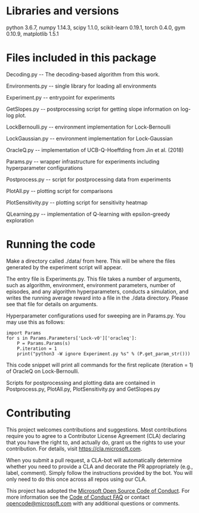 # Libraries and versions
python 3.6.7, numpy 1.14.3, scipy 1.1.0, scikit-learn 0.19.1, torch 0.4.0, gym 0.10.9, matplotlib 1.5.1

# Files included in this package

Decoding.py -- The decoding-based algorithm from this work.

Environments.py -- single library for loading all environments

Experiment.py -- entrypoint for experiments

GetSlopes.py -- postprocessing script for getting slope information on log-log plot.

LockBernoulli.py -- environment implementation for Lock-Bernoulli

LockGaussian.py -- environment implementation for Lock-Gaussian

OracleQ.py -- implementation of UCB-Q-Hoeffding from Jin et al. (2018)

Params.py -- wrapper infrastructure for experiments including hyperparameter configurations

Postprocess.py -- script for postprocessing data from experiments

PlotAll.py -- plotting script for comparisons

PlotSensitivity.py -- plotting script for sensitivity heatmap

QLearning.py -- implementation of Q-learning with epsilon-greedy exploration


# Running the code

Make a directory called ./data/ from here. This will be where the
files generated by the experiment script will appear.

The entry file is Experiments.py. This file takes a number of
arguments, such as algorithm, environment, environment parameters,
number of episodes, and any algorithm hyperparameters, conducts a
simulation, and writes the running average reward into a file in the
./data directory. Please see that file for details on arguments.

Hyperparameter configurations used for sweeping are in Params.py. You
may use this as follows:

```
import Params
for s in Params.Parameters['Lock-v0']['oracleq']:
    P = Params.Params(s)
    P.iteration = 1
    print("python3 -W ignore Experiment.py %s" % (P.get_param_str()))
```

This code snippet will print all commands for the first replicate
(iteration = 1) of OracleQ on Lock-Bernoulli.

Scripts for postprocessing and plotting data are contained in
Postprocess.py, PlotAll.py, PlotSensitivity.py and GetSlopes.py



# Contributing

This project welcomes contributions and suggestions.  Most contributions require you to agree to a
Contributor License Agreement (CLA) declaring that you have the right to, and actually do, grant us
the rights to use your contribution. For details, visit https://cla.microsoft.com.

When you submit a pull request, a CLA-bot will automatically determine whether you need to provide
a CLA and decorate the PR appropriately (e.g., label, comment). Simply follow the instructions
provided by the bot. You will only need to do this once across all repos using our CLA.

This project has adopted the [Microsoft Open Source Code of Conduct](https://opensource.microsoft.com/codeofconduct/).
For more information see the [Code of Conduct FAQ](https://opensource.microsoft.com/codeofconduct/faq/) or
contact [opencode@microsoft.com](mailto:opencode@microsoft.com) with any additional questions or comments.
